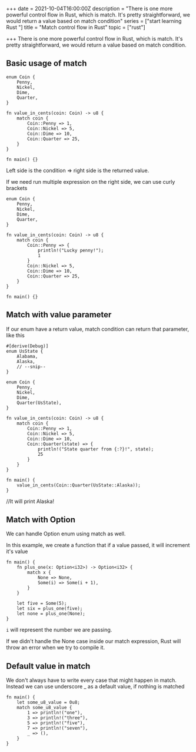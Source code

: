 +++
date = 2021-10-04T16:00:00Z
description = "There is one more powerful control flow in Rust, which is match. It's pretty straightforward, we would return a value based on match condition"
series = ["start learning Rust "]
title = "Match control flow in Rust"
topic = ["rust"]

+++
There is one more powerful control flow in Rust, which is match. It's pretty straightforward, we would return a value based on match condition.

## Basic usage of match

    enum Coin {
        Penny,
        Nickel,
        Dime,
        Quarter,
    }
    
    fn value_in_cents(coin: Coin) -> u8 {
        match coin {
            Coin::Penny => 1,
            Coin::Nickel => 5,
            Coin::Dime => 10,
            Coin::Quarter => 25,
        }
    }
    
    fn main() {}

Left side is the condition => right side is the returned value.

If we need run multiple expression on the right side, we can use curly brackets

    enum Coin {
        Penny,
        Nickel,
        Dime,
        Quarter,
    }
    
    fn value_in_cents(coin: Coin) -> u8 {
        match coin {
            Coin::Penny => {
                println!("Lucky penny!");
                1
            }
            Coin::Nickel => 5,
            Coin::Dime => 10,
            Coin::Quarter => 25,
        }
    }
    
    fn main() {}

## Match with value parameter

If our enum have a return value, match condition can return that parameter, like this

    #[derive(Debug)]
    enum UsState {
        Alabama,
        Alaska,
        // --snip--
    }
    
    enum Coin {
        Penny,
        Nickel,
        Dime,
        Quarter(UsState),
    }
    
    fn value_in_cents(coin: Coin) -> u8 {
        match coin {
            Coin::Penny => 1,
            Coin::Nickel => 5,
            Coin::Dime => 10,
            Coin::Quarter(state) => {
                println!("State quarter from {:?}!", state);
                25
            }
        }
    }
    
    fn main() {
        value_in_cents(Coin::Quarter(UsState::Alaska));
    }

//It will print Alaska!

## Match with Option<T>

We can handle Option<T> enum using match as well.

In this example, we create a function that if a value passed, it will increment it's value

    fn main() {
        fn plus_one(x: Option<i32>) -> Option<i32> {
            match x {
                None => None,
                Some(i) => Some(i + 1),
            }
        }
    
        let five = Some(5);
        let six = plus_one(five);
        let none = plus_one(None);
    }

`i` will represent the number we are passing.

If we didn't handle the None case inside our match expression, Rust will throw an error when we try to compile it.

## Default value in match

We don't always have to write every case that might happen in match. Instead we can use underscore _ as a default value, if nothing is matched

    fn main() {
        let some_u8_value = 0u8;
        match some_u8_value {
            1 => println!("one"),
            3 => println!("three"),
            5 => println!("five"),
            7 => println!("seven"),
            _ => (),
        }
    }
    